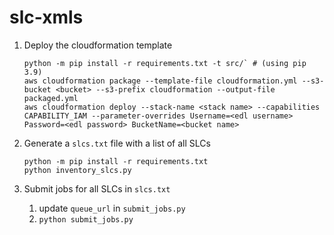 # slc-xmls

1. Deploy the cloudformation template
   ```
   python -m pip install -r requirements.txt -t src/` # (using pip 3.9)
   aws cloudformation package --template-file cloudformation.yml --s3-bucket <bucket> --s3-prefix cloudformation --output-file packaged.yml   
   aws cloudformation deploy --stack-name <stack name> --capabilities CAPABILITY_IAM --parameter-overrides Username=<edl username> Password=<edl password> BucketName=<bucket name>
   ```

1. Generate a `slcs.txt` file with a list of all SLCs
   ```
   python -m pip install -r requirements.txt
   python inventory_slcs.py
   ```

1. Submit jobs for all SLCs in `slcs.txt`
    1. update `queue_url` in `submit_jobs.py`
    1. `python submit_jobs.py`
